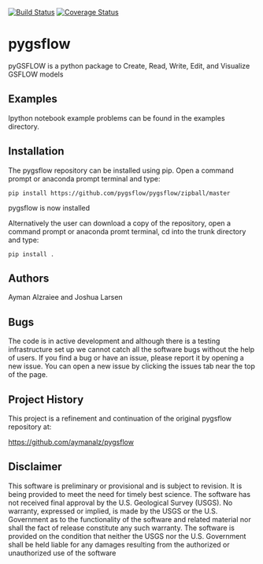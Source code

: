 [![Build Status](https://travis-ci.com/usgs-pygsflow/pygsflow.svg?branch=master&service=github)](https://travis-ci.com/usgs-pygsflow/pygsflow)
[![Coverage Status](https://coveralls.io/repos/github/usgs-pygsflow/pygsflow/badge.svg?branch=master)](https://coveralls.io/github/usgs-pygsflow/pygsflow?branch=master)
# pygsflow
pyGSFLOW is a python package to Create, Read, Write, Edit, and Visualize GSFLOW models

## Examples
Ipython notebook example problems can be found in the examples directory.

## Installation
The pygsflow repository can be installed using pip.
Open a command prompt or anaconda prompt terminal and type:

`pip install https://github.com/pygsflow/pygsflow/zipball/master`

pygsflow is now installed

Alternatively the user can download a copy of the repository, open a command prompt or anaconda promt terminal, cd into the trunk directory and type:

`pip install . `

## Authors
Ayman Alzraiee and Joshua Larsen

## Bugs
The code is in active development and although there is a testing infrastructure set up we cannot catch all the software bugs without the help of users. If you find a bug or have an issue, please report it by opening a new issue. You can open a new issue by clicking the issues tab near the top of the page.

## Project History
This project is a refinement and continuation of the original pygsflow repository at:

https://github.com/aymanalz/pygsflow

## Disclaimer
This software is preliminary or provisional and is subject to revision. It is being provided to meet the need for timely best science. The software has not received final approval by the U.S. Geological Survey (USGS). No warranty, expressed or implied, is made by the USGS or the U.S. Government as to the functionality of the software and related material nor shall the fact of release constitute any such warranty. The software is provided on the condition that neither the USGS nor the U.S. Government shall be held liable for any damages resulting from the authorized or unauthorized use of the software
